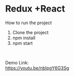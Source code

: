 # Redux +React
How to run the project
1. Clone the project
2. npm install
3. npm start

<br/>

Demo Link:<br/>
https://youtu.be/nblpgY6G3Sg

